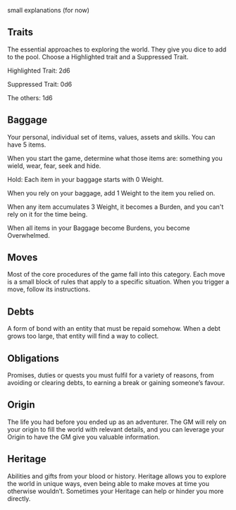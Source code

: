 small explanations (for now)

## Traits

The essential approaches to exploring the world. They give you dice to add to the pool. Choose a Highlighted trait and a Suppressed Trait.

Highlighted Trait: 2d6

Suppressed Trait: 0d6

The others: 1d6

## Baggage

Your personal, individual set of items, values, assets and skills. You can have 5 items.

When you start the game, determine what those items are: something you wield, wear, fear, seek and hide.

Hold: Each item in your baggage starts with 0 Weight.

When you rely on your baggage, add 1 Weight to the item you relied on.

When any item accumulates 3 Weight, it becomes a Burden, and you can't rely on it for the time being.

When all items in your Baggage become Burdens, you become Overwhelmed.

## Moves

Most of the core procedures of the game fall into this category. Each move is a small block of rules that apply to a specific situation. When you trigger a move, follow its instructions.

## Debts

A form of bond with an entity that must be repaid somehow. When a debt grows too large, that entity will find a way to collect.

## Obligations

Promises, duties or quests you must fulfil for a variety of reasons, from avoiding or clearing debts, to earning a break or gaining someone’s favour.

## Origin

The life you had before you ended up as an adventurer. The GM will rely on your origin to fill the world with relevant details, and you can leverage your Origin to have the GM give you valuable information.

## Heritage

Abilities and gifts from your blood or history. Heritage allows you to explore the world in unique ways, even being able to make moves at time you otherwise wouldn’t. Sometimes your Heritage can help or hinder you more directly.
